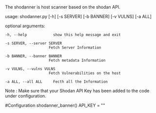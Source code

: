 The shodanner is host scanner based on the shodan API.                                             

                        

usage: shodanner.py [-h] [-s SERVER] [-b BANNER] [-v VULNS] [-a ALL]

optional arguments:
    
    -h, --help            show this help message and exit

    -s SERVER, --server SERVER
                        Fetch Server Information

    -b BANNER, --banner BANNER
                        Fetch metadata Information

    -v VULNS, --vulns VULNS
                        Fetch Vulnerabilities on the host

    -a ALL, --all ALL     Fecth all the Information


Note : Make sure that your Shodan API Key has been added to the code under configuration.

#Configuration
shodanner_banner()
API_KEY = "<Your Shodan Key here>"
